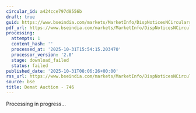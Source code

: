 ```yaml
---
circular_id: a424cce797d8556b
draft: true
guid: https://www.bseindia.com/markets/MarketInfo/DispNoticesNCirculars.aspx?Noticeid={65E9630F-2780-4095-BA6C-C704F210A3A5}&noticeno=20251031-2&dt=10/31/2025&icount=2&totcount=62&flag=0
pdf_url: https://www.bseindia.com/markets/MarketInfo/DispNoticesNCirculars.aspx?Noticeid={65E9630F-2780-4095-BA6C-C704F210A3A5}&noticeno=20251031-2&dt=10/31/2025&icount=2&totcount=62&flag=0
processing:
  attempts: 1
  content_hash: ''
  processed_at: '2025-10-31T15:54:15.203470'
  processor_version: '2.0'
  stage: download_failed
  status: failed
published_date: '2025-10-31T08:06:26+00:00'
rss_url: https://www.bseindia.com/markets/MarketInfo/DispNoticesNCirculars.aspx?Noticeid={65E9630F-2780-4095-BA6C-C704F210A3A5}&noticeno=20251031-2&dt=10/31/2025&icount=2&totcount=62&flag=0
source: bse
title: Demat Auction - 746
---
```


Processing in progress...
